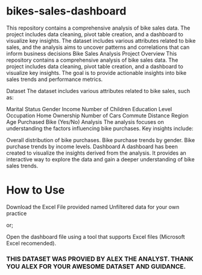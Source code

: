 # bikes-sales-dashboard
This repository contains a comprehensive analysis of bike sales data. The project includes data cleaning, pivot table creation, and a dashboard to visualize key insights. The dataset includes various attributes related to bike sales, and the analysis aims to uncover patterns and correlations that can inform business decisions
Bike Sales Analysis
Project Overview
This repository contains a comprehensive analysis of bike sales data. The project includes data cleaning, pivot table creation, and a dashboard to visualize key insights. The goal is to provide actionable insights into bike sales trends and performance metrics.

Dataset
The dataset includes various attributes related to bike sales, such as:

Marital Status
Gender
Income
Number of Children
Education Level
Occupation
Home Ownership
Number of Cars
Commute Distance
Region
Age
Purchased Bike (Yes/No)
Analysis
The analysis focuses on understanding the factors influencing bike purchases. Key insights include:

Overall distribution of bike purchases.
Bike purchase trends by gender.
Bike purchase trends by income levels.
Dashboard
A dashboard has been created to visualize the insights derived from the analysis. It provides an interactive way to explore the data and gain a deeper understanding of bike sales trends.

# How to Use
Download the Excel File provided named Unfiltered data for your own practice

or;

Open the dashboard file using a tool that supports Excel files (Microsoft Excel recomended).


### **THIS DATASET WAS PROVIED BY ALEX THE ANALYST. THANK YOU ALEX FOR YOUR AWESOME DATASET AND GUIDANCE.** 

